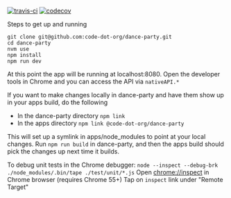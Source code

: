 [![travis-ci](https://travis-ci.org/code-dot-org/dance-party.svg?branch=master)](https://travis-ci.org/code-dot-org/dance-party/builds)
[![codecov](https://codecov.io/gh/code-dot-org/dance-party/branch/master/graph/badge.svg)](https://codecov.io/gh/code-dot-org/dance-party)

Steps to get up and running
```
git clone git@github.com:code-dot-org/dance-party.git
cd dance-party
nvm use
npm install
npm run dev
```

At this point the app will be running at localhost:8080. Open the developer tools in Chrome and you can access the API via `nativeAPI.*`

If you want to make changes locally in dance-party and have them show up in your apps build, do the following
- In the dance-party directory `npm link`
- In the apps directory `npm link @code-dot-org/dance-party`

This will set up a symlink in apps/node_modules to point at your local changes. Run `npm run build` in dance-party, and then the apps build should pick the changes up next time it builds.

To debug unit tests in the Chrome debugger:
`node --inspect --debug-brk ./node_modules/.bin/tape ./test/unit/*.js`
Open [chrome://inspect](chrome://inspect) in Chrome browser (requires Chrome 55+)
Tap on `inspect` link under "Remote Target"
